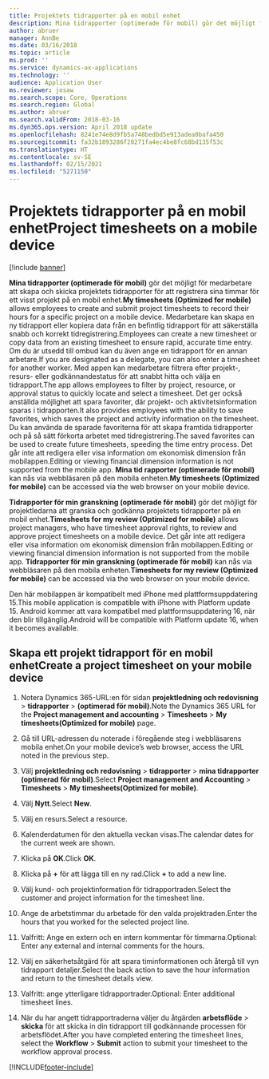 ```yaml
---
title: Projektets tidrapporter på en mobil enhet
description: Mina tidrapporter (optimerade för mobil) gör det möjligt för medarbetare att skapa och skicka projektets tidrapporter för att registrera sina timmar för ett visst projekt på en mobil enhet.
author: abruer
manager: AnnBe
ms.date: 03/16/2018
ms.topic: article
ms.prod: ''
ms.service: dynamics-ax-applications
ms.technology: ''
audience: Application User
ms.reviewer: josaw
ms.search.scope: Core, Operations
ms.search.region: Global
ms.author: abruer
ms.search.validFrom: 2018-03-16
ms.dyn365.ops.version: April 2018 update
ms.openlocfilehash: 8241e74e8d9fb5a748bedbd5e913adea0bafa450
ms.sourcegitcommit: fa32b1893286f20271fa4ec4be8fc68bd135f53c
ms.translationtype: HT
ms.contentlocale: sv-SE
ms.lasthandoff: 02/15/2021
ms.locfileid: "5271150"
---
```

# <a name="project-timesheets-on-a-mobile-device"></a><span data-ttu-id="2a5bf-103">Projektets tidrapporter på en mobil enhet</span><span class="sxs-lookup"><span data-stu-id="2a5bf-103">Project timesheets on a mobile device</span></span>

[!include [banner](../includes/banner.md)]

<span data-ttu-id="2a5bf-104">**Mina tidrapporter (optimerade för mobil)** gör det möjligt för medarbetare att skapa och skicka projektets tidrapporter för att registrera sina timmar för ett visst projekt på en mobil enhet.</span><span class="sxs-lookup"><span data-stu-id="2a5bf-104">**My timesheets (Optimized for mobile)** allows employees to create and submit project timesheets to record their hours for a specific project on a mobile device.</span></span> <span data-ttu-id="2a5bf-105">Medarbetare kan skapa en ny tidrapport eller kopiera data från en befintlig tidrapport för att säkerställa snabb och korrekt tidregistrering.</span><span class="sxs-lookup"><span data-stu-id="2a5bf-105">Employees can create a new timesheet or copy data from an existing timesheet to ensure rapid, accurate time entry.</span></span> <span data-ttu-id="2a5bf-106">Om du är utsedd till ombud kan du även ange en tidrapport för en annan arbetare.</span><span class="sxs-lookup"><span data-stu-id="2a5bf-106">If you are designated as a delegate, you can also enter a timesheet for another worker.</span></span> <span data-ttu-id="2a5bf-107">Med appen kan medarbetare filtrera efter projekt-, resurs- eller godkännandestatus för att snabbt hitta och välja en tidrapport.</span><span class="sxs-lookup"><span data-stu-id="2a5bf-107">The app allows employees to filter by project, resource, or approval status to quickly locate and select a timesheet.</span></span> <span data-ttu-id="2a5bf-108">Det ger också anställda möjlighet att spara favoriter, där projekt- och aktivitetsinformation sparas i tidrapporten.</span><span class="sxs-lookup"><span data-stu-id="2a5bf-108">It also provides employees with the ability to save favorites, which saves the project and activity information on the timesheet.</span></span> <span data-ttu-id="2a5bf-109">Du kan använda de sparade favoriterna för att skapa framtida tidrapporter och på så sätt förkorta arbetet med tidregistrering.</span><span class="sxs-lookup"><span data-stu-id="2a5bf-109">The saved favorites can be used to create future timesheets, speeding the time entry process.</span></span> <span data-ttu-id="2a5bf-110">Det går inte att redigera eller visa information om ekonomisk dimension från mobilappen.</span><span class="sxs-lookup"><span data-stu-id="2a5bf-110">Editing or viewing financial dimension information is not supported from the mobile app.</span></span> <span data-ttu-id="2a5bf-111">**Mina tid rapporter (optimerade för mobil)** kan nås via webbläsaren på den mobila enheten.</span><span class="sxs-lookup"><span data-stu-id="2a5bf-111">**My timesheets (Optimized for mobile)** can be accessed via the web browser on your mobile device.</span></span>

<span data-ttu-id="2a5bf-112">**Tidrapporter för min granskning (optimerade för mobil)** gör det möjligt för projektledarna att granska och godkänna projektets tidrapporter på en mobil enhet.</span><span class="sxs-lookup"><span data-stu-id="2a5bf-112">**Timesheets for my review (Optimized for mobile)** allows project managers, who have timesheet approval rights, to review and approve project timesheets on a mobile device.</span></span> <span data-ttu-id="2a5bf-113">Det går inte att redigera eller visa information om ekonomisk dimension från mobilappen.</span><span class="sxs-lookup"><span data-stu-id="2a5bf-113">Editing or viewing financial dimension information is not supported from the mobile app.</span></span> <span data-ttu-id="2a5bf-114">**Tidrapporter för min granskning (optimerade för mobil)** kan nås via webbläsaren på den mobila enheten.</span><span class="sxs-lookup"><span data-stu-id="2a5bf-114">**Timesheets for my review (Optimized for mobile)** can be accessed via the web browser on your mobile device.</span></span>

<span data-ttu-id="2a5bf-115">Den här mobilappen är kompatibelt med iPhone med plattformsuppdatering 15.</span><span class="sxs-lookup"><span data-stu-id="2a5bf-115">This mobile application is compatible with iPhone with Platform update 15.</span></span>
<span data-ttu-id="2a5bf-116">Android kommer att vara kompatibel med plattformsuppdatering 16, när den blir tillgänglig.</span><span class="sxs-lookup"><span data-stu-id="2a5bf-116">Android will be compatible with Platform update 16, when it becomes available.</span></span>

## <a name="create-a-project-timesheet-on-your-mobile-device"></a><span data-ttu-id="2a5bf-117">Skapa ett projekt tidrapport för en mobil enhet</span><span class="sxs-lookup"><span data-stu-id="2a5bf-117">Create a project timesheet on your mobile device</span></span>

1.  <span data-ttu-id="2a5bf-118">Notera Dynamics 365-URL:en för sidan **projektledning och redovisning** \> **tidrapporter** \> **(optimerad för mobil)**.</span><span class="sxs-lookup"><span data-stu-id="2a5bf-118">Note the Dynamics 365 URL for the **Project management and accounting** \> **Timesheets** \> **My timesheets(Optimized for mobile)** page.</span></span>

2.  <span data-ttu-id="2a5bf-119">Gå till URL-adressen du noterade i föregående steg i webbläsarens mobila enhet.</span><span class="sxs-lookup"><span data-stu-id="2a5bf-119">On your mobile device’s web browser, access the URL noted in the previous step.</span></span>
 
3.  <span data-ttu-id="2a5bf-120">Välj **projektledning och redovisning** \> **tidrapporter** \> **mina tidrapporter (optimerad för mobil)**.</span><span class="sxs-lookup"><span data-stu-id="2a5bf-120">Select **Project management and Accounting** \> **Timesheets** \> **My timesheets(Optimized for mobile)**.</span></span>

4.  <span data-ttu-id="2a5bf-121">Välj **Nytt**.</span><span class="sxs-lookup"><span data-stu-id="2a5bf-121">Select **New**.</span></span>

5.  <span data-ttu-id="2a5bf-122">Välj en resurs.</span><span class="sxs-lookup"><span data-stu-id="2a5bf-122">Select a resource.</span></span>

6.  <span data-ttu-id="2a5bf-123">Kalenderdatumen för den aktuella veckan visas.</span><span class="sxs-lookup"><span data-stu-id="2a5bf-123">The calendar dates for the current week are shown.</span></span>

7.  <span data-ttu-id="2a5bf-124">Klicka på **OK**.</span><span class="sxs-lookup"><span data-stu-id="2a5bf-124">Click **OK**.</span></span>

8.  <span data-ttu-id="2a5bf-125">Klicka på **+** för att lägga till en ny rad.</span><span class="sxs-lookup"><span data-stu-id="2a5bf-125">Click **+** to add a new line.</span></span>

9.  <span data-ttu-id="2a5bf-126">Välj kund- och projektinformation för tidrapportraden.</span><span class="sxs-lookup"><span data-stu-id="2a5bf-126">Select the customer and project information for the timesheet line.</span></span>

10. <span data-ttu-id="2a5bf-127">Ange de arbetstimmar du arbetade för den valda projektraden.</span><span class="sxs-lookup"><span data-stu-id="2a5bf-127">Enter the hours that you worked for the selected project line.</span></span>

11. <span data-ttu-id="2a5bf-128">Valfritt: Ange en extern och en intern kommentar för timmarna.</span><span class="sxs-lookup"><span data-stu-id="2a5bf-128">Optional: Enter any external and internal comments for the hours.</span></span>

12. <span data-ttu-id="2a5bf-129">Välj en säkerhetsåtgärd för att spara timinformationen och återgå till vyn tidrapport detaljer.</span><span class="sxs-lookup"><span data-stu-id="2a5bf-129">Select the back action to save the hour information and return to the timesheet details view.</span></span>

13. <span data-ttu-id="2a5bf-130">Valfritt: ange ytterligare tidrapportrader.</span><span class="sxs-lookup"><span data-stu-id="2a5bf-130">Optional: Enter additional timesheet lines.</span></span>

14. <span data-ttu-id="2a5bf-131">När du har angett tidrapportraderna väljer du åtgärden **arbetsflöde** \> **skicka** för att skicka in din tidrapport till godkännande processen för arbetsflödet.</span><span class="sxs-lookup"><span data-stu-id="2a5bf-131">After you have completed entering the timesheet lines, select the **Workflow** \> **Submit** action to submit your timesheet to the workflow approval process.</span></span>


[!INCLUDE[footer-include](../includes/footer-banner.md)]